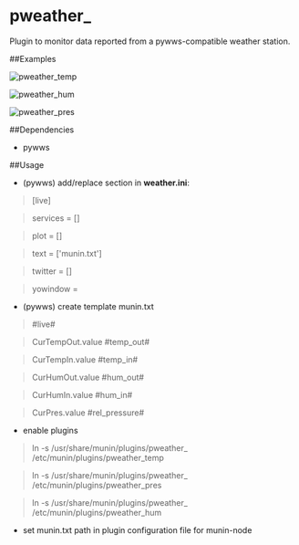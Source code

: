 # pweather_

Plugin to monitor data reported from a pywws-compatible weather station.


##Examples

![pweather_temp](http://www.vp44.net/storage/images/github/munin/weather_temp-month.png)

![pweather_hum](http://www.vp44.net/storage/images/github/munin/weather_hum-month.png)

![pweather_pres](http://www.vp44.net/storage/images/github/munin/weather_pres-month.png)


##Dependencies

- pywws

##Usage

+ (pywws) add/replace section in **weather.ini**:


> [live]

> services = []

> plot = []

> text = ['munin.txt']

> twitter = []

> yowindow = 


+ (pywws) create template munin.txt


>  #live# 

> CurTempOut.value #temp_out#

> CurTempIn.value #temp_in#

> CurHumOut.value #hum_out#

> CurHumIn.value #hum_in#

> CurPres.value #rel_pressure#

+ enable plugins


> ln -s /usr/share/munin/plugins/pweather\_ /etc/munin/plugins/pweather_temp

> ln -s /usr/share/munin/plugins/pweather\_ /etc/munin/plugins/pweather_pres

> ln -s /usr/share/munin/plugins/pweather\_ /etc/munin/plugins/pweather_hum

+ set munin.txt path in plugin configuration file for munin-node
